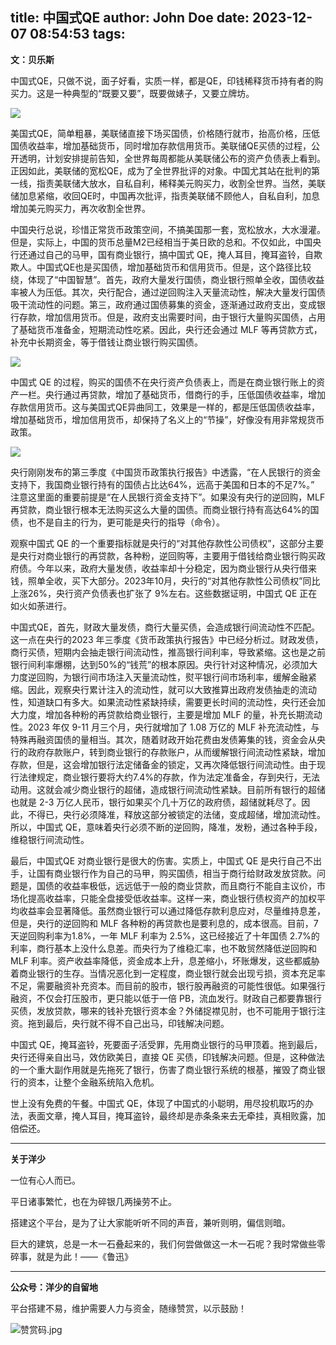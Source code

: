 title: 中国式QE
author: John Doe
date: 2023-12-07 08:54:53
tags:
---
**文：贝乐斯**<!--more-->

中国式QE，只做不说，面子好看，实质一样，都是QE，印钱稀释货币持有者的购买力。这是一种典型的“既要又要”，既要做婊子，又要立牌坊。

![](/images/20231207001.png)

美国式QE，简单粗暴，美联储直接下场买国债，价格随行就市，抬高价格，压低国债收益率，增加基础货币，同时增加存款信用货币。美联储QE买债的过程，公开透明，计划安排提前告知，全世界每周都能从美联储公布的资产负债表上看到。正因如此，美联储的宽松QE，成为了全世界批评的对象。中国尤其站在批判的第一线，指责美联储大放水，自私自利，稀释美元购买力，收割全世界。当然，美联储加息紧缩，收回QE时，中国再次批评，指责美联储不顾他人，自私自利，加息增加美元购买力，再次收割全世界。

中国央行总说，珍惜正常货币政策空间，不搞美国那一套，宽松放水，大水漫灌。但是，实际上，中国的货币总量M2已经相当于美日欧的总和。不仅如此，中国央行还通过自己的马甲，国有商业银行，搞中国式 QE，掩人耳目，掩耳盗铃，自欺欺人。中国式QE也是买国债，增加基础货币和信用货币。但是，这个路径比较绕，体现了“中国智慧”。首先，政府大量发行国债，商业银行照单全收，国债收益率被人为压低。其次，央行配合，通过逆回购注入天量流动性，解决大量发行国债吸干流动性的问题。第三，政府通过国债募集的资金，逐渐通过政府支出，变成银行存款，增加信用货币。但是，政府支出需要时间，由于银行大量购买国债，占用了基础货币准备金，短期流动性吃紧。因此，央行还会通过 MLF 等再贷款方式，补充中长期资金，等于借钱让商业银行购买国债。

![](/images/20231207002.png)

中国式 QE 的过程，购买的国债不在央行资产负债表上，而是在商业银行账上的资产一栏。央行通过再贷款，增加了基础货币，借商行的手，压低国债收益率，增加存款信用货币。这与美国式QE异曲同工，效果是一样的，都是压低国债收益率，增加基础货币，增加信用货币，却保持了名义上的“节操”，好像没有用非常规货币政策。

![](/images/20231207003.png)

央行刚刚发布的第三季度《中国货币政策执行报告》中透露，“在人民银行的资金支持下，我国商业银行持有的国债占比达64%，远高于美国和日本的不足7%。” 注意这里面的重要前提是“在人民银行资金支持下”。如果没有央行的逆回购，MLF再贷款，商业银行根本无法购买这么大量的国债。而商业银行持有高达64%的国债，也不是自主的行为，更可能是央行的指导（命令）。

观察中国式 QE 的一个重要指标就是央行的“对其他存款性公司债权”，这部分主要是央行对商业银行的再贷款，各种粉，逆回购等，主要用于借钱给商业银行购买政府债。今年以来，政府大量发债，收益率却十分稳定，因为商业银行从央行借来钱，照单全收，买下大部分。2023年10月，央行的“对其他存款性公司债权”同比上涨26%，央行资产负债表也扩张了 9%左右。这些数据证明，中国式 QE 正在如火如荼进行。

中国式QE，首先，财政大量发债，商行大量买债，会造成银行间流动性不匹配。这一点在央行的2023 年三季度《货币政策执行报告》中已经分析过。财政发债，商行买债，短期内会抽走银行间流动性，推高银行间利率，导致紧缩。这也是之前银行间利率爆棚，达到50%的“钱荒”的根本原因。央行针对这种情况，必须加大力度逆回购，为银行间市场注入天量流动性，熨平银行间市场利率，缓解金融紧缩。因此，观察央行累计注入的流动性，就可以大致推算出政府发债抽走的流动性，知道缺口有多大。如果流动性紧缺持续，需要更长时间的流动性，央行还会加大力度，增加各种粉的再贷款给商业银行，主要是增加 MLF 的量，补充长期流动性。2023 年仅 9-11 月三个月，央行就增加了 1.08 万亿的 MLF 补充流动性，与特殊再融资国债的量相当。其次，随着财政开始花费由发债筹集的钱，资金会从央行的政府存款账户，转到商业银行的存款账户，从而缓解银行间流动性紧缺，增加存款，但是，这会增加银行法定储备金的锁定，又再次降低银行间流动性。由于现行法律规定，商业银行要将大约7.4%的存款，作为法定准备金，存到央行，无法动用。这就会减少商业银行的超储，造成银行间流动性紧缺。目前所有银行的超储也就是 2-3 万亿人民币，银行如果买个几十万亿的政府债，超储就耗尽了。因此，不得已，央行必须降准，释放这部分被锁定的法储，变成超储，增加流动性。所以，中国式 QE，意味着央行必须不断的逆回购，降准，发粉，通过各种手段，维稳银行间流动性。

最后，中国式QE 对商业银行是很大的伤害。实质上，中国式 QE 是央行自己不出手，让国有商业银行作为自己的马甲，购买国债，相当于商行给财政发放贷款。问题是，国债的收益率极低，远远低于一般的商业贷款，而且商行不能自主议价，市场化提高收益率，只能全盘接受低收益率。这样一来，商业银行债权资产的加权平均收益率会显著降低。虽然商业银行可以通过降低存款利息应对，尽量维持息差，但是，央行的逆回购和 MLF 各种粉的再贷款也是要利息的，成本很高。目前，7 天逆回购利率为1.8%，一年 MLF 利率为 2.5%，这已经接近了十年国债 2.7%的利率，商行基本上没什么息差。而央行为了维稳汇率，也不敢贸然降低逆回购和 MLF 利率。资产收益率降低，资金成本上升，息差缩小，坏账爆发，这些都威胁着商业银行的生存。当情况恶化到一定程度，商业银行就会出现亏损，资本充足率不足，需要融资补充资本。而目前的股市，银行股再融资的可能性很低。如果强行融资，不仅会打压股市，更只能以低于一倍 PB，流血发行。财政自己都要靠银行买债，发放贷款，哪来的钱补充银行资本金？外储捉襟见肘，也不可能用于银行注资。拖到最后，央行就不得不自己出马，印钱解决问题。

中国式 QE，掩耳盗铃，死要面子活受罪，先用商业银行的马甲顶着。拖到最后，央行还得亲自出马，效仿欧美日，直接 QE 买债，印钱解决问题。但是，这种做法的一个重大副作用就是先拖死了银行，伤害了商业银行系统的根基，摧毁了商业银行的资本，让整个金融系统陷入危机。

世上没有免费的午餐。中国式 QE，体现了中国式的小聪明，用尽投机取巧的办法，表面文章，掩人耳目，掩耳盗铃，最终却是赤条条来去无牵挂，真相败露，加倍偿还。
- - -
**关于洋少**

一位有心人而已。

平日诸事繁忙，也在为碎银几两操劳不止。

搭建这个平台，是为了让大家能听听不同的声音，兼听则明，偏信则暗。

巨大的建筑，总是一木一石叠起来的，我们何尝做做这一木一石呢？我时常做些零碎事，就是为此！——《鲁迅》

---

**公众号：洋少的自留地** 

平台搭建不易，维护需要人力与资金，随缘赞赏，以示鼓励！

![赞赏码.jpg](/images/shang.jpg)